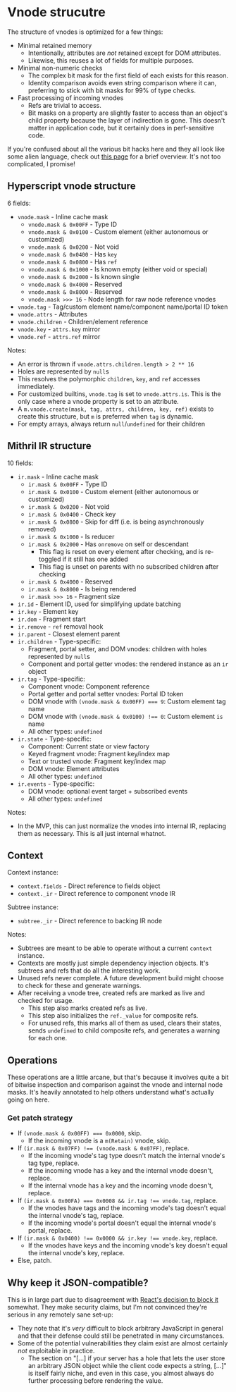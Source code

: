 # Vnode strucutre

The structure of vnodes is optimized for a few things:

- Minimal retained memory
	- Intentionally, attributes are *not* retained except for DOM attributes.
	- Likewise, this reuses a lot of fields for multiple purposes.
- Minimal non-numeric checks
	- The complex bit mask for the first field of each exists for this reason.
	- Identity comparison avoids even string comparison where it can, preferring to stick with bit masks for 99% of type checks.
- Fast processing of incoming vnodes
	- Refs are trivial to access.
	- Bit masks on a property are slightly faster to access than an object's child property because the layer of indirection is gone. This doesn't matter in application code, but it certainly does in perf-sensitive code.

If you're confused about all the various bit hacks here and they all look like some alien language, check out [this page](bitwise.md) for a brief overview. It's not too complicated, I promise!

## Hyperscript vnode structure

6 fields:

- `vnode.mask` - Inline cache mask
	- `vnode.mask & 0x00FF` - Type ID
	- `vnode.mask & 0x0100` - Custom element (either autonomous or customized)
	- `vnode.mask & 0x0200` - Not void
	- `vnode.mask & 0x0400` - Has `key`
	- `vnode.mask & 0x0800` - Has `ref`
	- `vnode.mask & 0x1000` - Is known empty (either void or special)
	- `vnode.mask & 0x2000` - Is known single
	- `vnode.mask & 0x4000` - Reserved
	- `vnode.mask & 0x8000` - Reserved
	- `vnode.mask >>> 16` - Node length for raw node reference vnodes
- `vnode.tag` - Tag/custom element name/component name/portal ID token
- `vnode.attrs` - Attributes
- `vnode.children` - Children/element reference
- `vnode.key` - `attrs.key` mirror
- `vnode.ref` - `attrs.ref` mirror

Notes:

- An error is thrown if `vnode.attrs.children.length > 2 ** 16`
- Holes are represented by `null`s
- This resolves the polymorphic `children`, `key`, and `ref` accesses immediately.
- For customized builtins, `vnode.tag` is set to `vnode.attrs.is`. This is the only case where a vnode property is set to an attribute.
- A `m.vnode.create(mask, tag, attrs, children, key, ref)` exists to create this structure, but `m` is preferred when `tag` is dynamic.
- For empty arrays, always return `null`/`undefined` for their children

## Mithril IR structure

10 fields:

- `ir.mask` - Inline cache mask
	- `ir.mask & 0x00FF` - Type ID
	- `ir.mask & 0x0100` - Custom element (either autonomous or customized)
	- `ir.mask & 0x0200` - Not void
	- `ir.mask & 0x0400` - Check key
	- `ir.mask & 0x0800` - Skip for diff (i.e. is being asynchronously removed)
	- `ir.mask & 0x1000` - Is reducer
	- `ir.mask & 0x2000` - Has `onremove` on self or descendant
	    - This flag is reset on every element after checking, and is re-toggled if it still has one added
		- This flag is unset on parents with no subscribed children after checking
	- `ir.mask & 0x4000` - Reserved
	- `ir.mask & 0x8000` - Is being rendered
	- `ir.mask >>> 16` - Fragment size
- `ir.id` - Element ID, used for simplifying update batching
- `ir.key` - Element key
- `ir.dom` - Fragment start
- `ir.remove` - `ref` removal hook
- `ir.parent` - Closest element parent
- `ir.children` - Type-specific:
	- Fragment, portal setter, and DOM vnodes: children with holes represented by `null`s
	- Component and portal getter vnodes: the rendered instance as an `ir` object
- `ir.tag` - Type-specific:
	- Component vnode: Component reference
	- Portal getter and portal setter vnodes: Portal ID token
	- DOM vnode with `(vnode.mask & 0x00FF) === 9`: Custom element tag name
	- DOM vnode with `(vnode.mask & 0x0100) !== 0`: Custom element `is` name
	- All other types: `undefined`
- `ir.state` - Type-specific:
	- Component: Current state or view factory
	- Keyed fragment vnode: Fragment key/index map
	- Text or trusted vnode: Fragment key/index map
	- DOM vnode: Element attributes
	- All other types: `undefined`
- `ir.events` - Type-specific:
	- DOM vnode: optional event target + subscribed events
	- All other types: `undefined`

Notes:

- In the MVP, this can just normalize the vnodes into internal IR, replacing them as necessary. This is all just internal whatnot.

## Context

Context instance:

- `context.fields` - Direct reference to fields object
- `context._ir` - Direct reference to component vnode IR

Subtree instance:

- `subtree._ir` - Direct reference to backing IR node

Notes:

- Subtrees are meant to be able to operate without a current `context` instance.
- Contexts are mostly just simple dependency injection objects. It's subtrees and refs that do all the interesting work.
- Unused refs never complete. A future development build might choose to check for these and generate warnings.
- After receiving a vnode tree, created refs are marked as live and checked for usage.
	- This step also marks created refs as live.
	- This step also initializes the `ref._value` for composite refs.
	- For unused refs, this marks all of them as used, clears their states, sends `undefined` to child composite refs, and generates a warning for each one.

## Operations

These operations are a little arcane, but that's because it involves quite a bit of bitwise inspection and comparison against the vnode and internal node masks. It's heavily annotated to help others understand what's actually going on here.

### Get patch strategy

- If `(vnode.mask & 0x00FF) === 0x0000`, skip.
	- If the incoming vnode is a `m(Retain)` vnode, skip.
- If `(ir.mask & 0x07FF) !== (vnode.mask & 0x07FF)`, replace.
	- If the incoming vnode's tag type doesn't match the internal vnode's tag type, replace.
	- If the incoming vnode has a key and the internal vnode doesn't, replace.
	- If the internal vnode has a key and the incoming vnode doesn't, replace.
- If `(ir.mask & 0x00FA) === 0x0008 && ir.tag !== vnode.tag`, replace.
	- If the vnodes have tags and the incoming vnode's tag doesn't equal the internal vnode's tag, replace.
	- If the incoming vnode's portal doesn't equal the internal vnode's portal, replace.
- If `(ir.mask & 0x0400) !== 0x0000 && ir.key !== vnode.key`, replace.
	- If the vnodes have keys and the incoming vnode's key doesn't equal the internal vnode's key, replace.
- Else, patch.

## Why keep it JSON-compatible?

This is in large part due to disagreement with [React's decision to block it](https://overreacted.io/why-do-react-elements-have-typeof-property/) somewhat. They make security claims, but I'm not convinced they're serious in any remotely sane set-up:

- They note that it's *very* difficult to block arbitrary JavaScript in general and that their defense could still be penetrated in many circumstances.
- Some of the potential vulnerabilities they claim exist are almost certainly *not* exploitable in practice.
	- The section on "[...] if your server has a hole that lets the user store an arbitrary JSON object while the client code expects a string, [...]" is itself fairly niche, and even in this case, you almost always do further processing before rendering the value.
